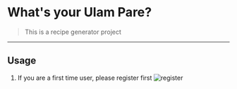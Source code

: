 # What's your Ulam Pare?
> This is a recipe generator project
---
## Usage
1. If you are a first time user, please register first
![register](https://user-images.githubusercontent.com/68190784/222622060-ddfd14b9-3108-4b73-9d1d-dc2b49493953.png)
